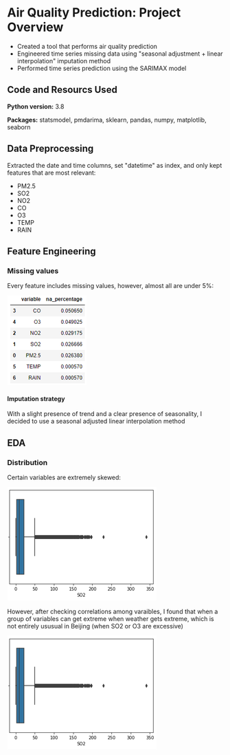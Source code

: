 # Air Quality Prediction: Project Overview
* Created a tool that performs air quality prediction
* Engineered time series missing data using "seasonal adjustment + linear interpolation" imputation method
* Performed time series prediction using the SARIMAX model

## Code and Resourcs Used
**Python version:** 3.8

**Packages:** statsmodel, pmdarima, sklearn, pandas, numpy, matplotlib, seaborn

## Data Preprocessing
Extracted the date and time columns, set "datetime" as index, and only kept features that are most relevant:
* PM2.5
* SO2
* NO2
* CO
* O3
* TEMP
* RAIN

## Feature Engineering
### Missing values
Every feature includes missing values, however, almost all are under 5%:

![](images/missing_values.png)
#### **Imputation strategy**
With a slight presence of trend and a clear presence of seasonality, I decided to use a seasonal adjusted linear interpolation method

## EDA
### Distribution
Certain variables are extremely skewed:

![](images/SO2_boxplot.png)

However, after checking correlations among varaibles, I found that when a group of variables can get extreme when weather gets extreme, which is not entirely ususual in Beijing
(when SO2 or O3 are excessive)

![](images/SO2_boxplot.png)

